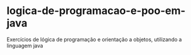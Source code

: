 # logica-de-programacao-e-poo-em-java
Exercícios de lógica de programação e orientação a objetos, utilizando a linguagem java
